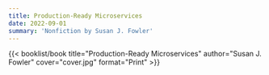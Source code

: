 ```yaml
---
title: Production-Ready Microservices
date: 2022-09-01
summary: 'Nonfiction by Susan J. Fowler'
---
```


{{< booklist/book
title="Production-Ready Microservices"
author="Susan J. Fowler"
cover="cover.jpg"
format="Print" >}}
